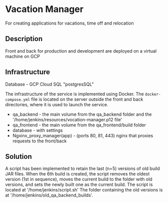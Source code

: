 # Vacation Manager

For creating applications for vacations, time off and relocation

## Description

Front and back for production and development are deployed on a virtual machine on GCP

## Infrastructure

Database - GCP Cloud SQL "postgresSQL"

The infrastructure of the service is implemented using Docker. The `docker-compose.yml` file is located on the server outside the front and back directories, where it is used to launch the service.
- qa_backend - the main volume from the qa_backend folder and the '/home/jenkins/resources/vocation-manager.p12 file'
- qa_frontend - the main volume from the qa_frontend/build folder
- database - with settings
- Ngxinx_proxy_manager(app) - (ports 80, 81, 443) nginx that proxies requests to the front/back

## Solution

A script has been implemented to retain the last (n=5) versions of old build JAR files. When the 6th build is created, the script removes the oldest version (1st in sequence), moves the current build to the folder with old versions, and sets the newly built one as the current build.
The script is located at '/home/jenkins/script.sh' The folder containing the old versions is at '/home/jenkins/old_qa_backend_builds'.

